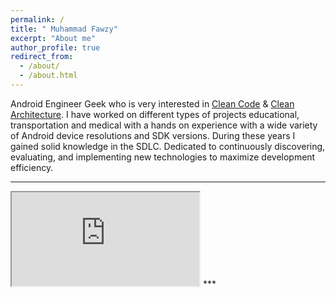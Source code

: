 ```yaml
---
permalink: /
title: " Muhammad Fawzy"
excerpt: "About me"
author_profile: true
redirect_from: 
  - /about/
  - /about.html
---
```


Android Engineer Geek who is very interested in [Clean Code](https://g.co/kgs/FQn1tv) & [Clean Architecture](https://g.co/kgs/AxPcTT).
I have worked on different types of projects educational, transportation and medical with a hands on experience with a wide variety of Android device resolutions and SDK versions. During these years I gained solid knowledge in the SDLC. Dedicated to continuously discovering, evaluating, and implementing new technologies to maximize development efficiency.

***
<iframe class="embed-responsive-item" src="https://www.youtube.com/watch?v=rBs8_0PDFA0&list=PLwS6T18kCTTXHKYfHMW_OiKY90RCnA1Va&index=6"></iframe>
***
